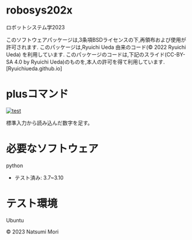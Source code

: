 # robosys202x
ロボットシステム学2023

 このソフトウェアパッケージは,3条項BSDライセンスの下,再領布および使用が許可されます.
 このパッケージは,Ryuichi Ueda 由来のコード(© 2022 Ryuichi Ueda) を利用しています.
 このパッケージのコードは,下記のスライド(CC-BY-SA 4.0 by Ryuichi Ueda)のものを,本人の許可を得て利用しています.
   [Ryuichiueda.github.io]
# plusコマンド
[![test](https://github.com/cogolow/robosys202x/actions/workflows/test.yml/badge.svg)](https://github.com/cogolow/robosys202x/actions/workflows/test.yml)

標準入力から読み込んだ数字を足す。


# 必要なソフトウェア
 python
+ テスト済み: 3.7~3.10

# テスト環境
 Ubuntu

 © 2023 Natsumi Mori

 

